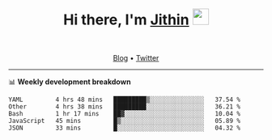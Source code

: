 <h1 align="center">Hi there, I'm <a href="https://jithset.github.io/" target="_blank">Jithin</a> <img
src="https://github.com/blackcater/blackcater/raw/main/images/Hi.gif" height="32" /></h1>

<br />

<p align="center">
  <a href="https://jithset.github.io">Blog</a> •
  <a href="https://twitter.com/jithset">Twitter</a>
</p>

---

📊 **Weekly development breakdown**

<!--START_SECTION:waka-->

```text
YAML         4 hrs 48 mins   █████████▒░░░░░░░░░░░░░░░   37.54 %
Other        4 hrs 38 mins   █████████░░░░░░░░░░░░░░░░   36.21 %
Bash         1 hr 17 mins    ██▓░░░░░░░░░░░░░░░░░░░░░░   10.04 %
JavaScript   45 mins         █▒░░░░░░░░░░░░░░░░░░░░░░░   05.89 %
JSON         33 mins         █░░░░░░░░░░░░░░░░░░░░░░░░   04.32 %
```

<!--END_SECTION:waka-->

